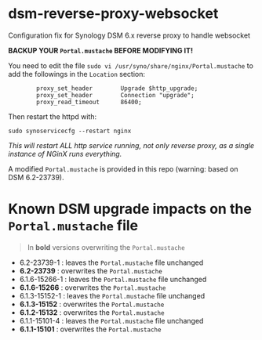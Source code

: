 # dsm-reverse-proxy-websocket
Configuration fix for Synology DSM 6.x reverse proxy to handle websocket

**BACKUP YOUR `Portal.mustache` BEFORE MODIFYING IT!**

You need to edit the file `sudo vi /usr/syno/share/nginx/Portal.mustache` to add the followings in the `Location` section:

```
        proxy_set_header        Upgrade $http_upgrade;
        proxy_set_header        Connection "upgrade";
        proxy_read_timeout      86400;
```

Then restart the httpd with: 
```
sudo synoservicecfg --restart nginx
```

*This will restart ALL http service running, not only reverse proxy, as a single instance of NGinX runs everything.*


A modified `Portal.mustache` is provided in this repo (warning: based on DSM 6.2-23739).

# Known DSM upgrade impacts on the `Portal.mustache` file

> In **bold** versions overwriting the `Portal.mustache`

- 6.2-23739-1 : leaves the `Portal.mustache` file unchanged
- **6.2-23739** : overwrites the `Portal.mustache`
- 6.1.6-15266-1 : leaves the `Portal.mustache` file unchanged
- **6.1.6-15266** : overwrites the `Portal.mustache`
- 6.1.3-15152-1 : leaves the `Portal.mustache` file unchanged
- **6.1.3-15152** : overwrites the `Portal.mustache`
- **6.1.2-15132** : overwrites the `Portal.mustache`
- 6.1.1-15101-4 : leaves the `Portal.mustache` file unchanged
- **6.1.1-15101** : overwrites the `Portal.mustache`
